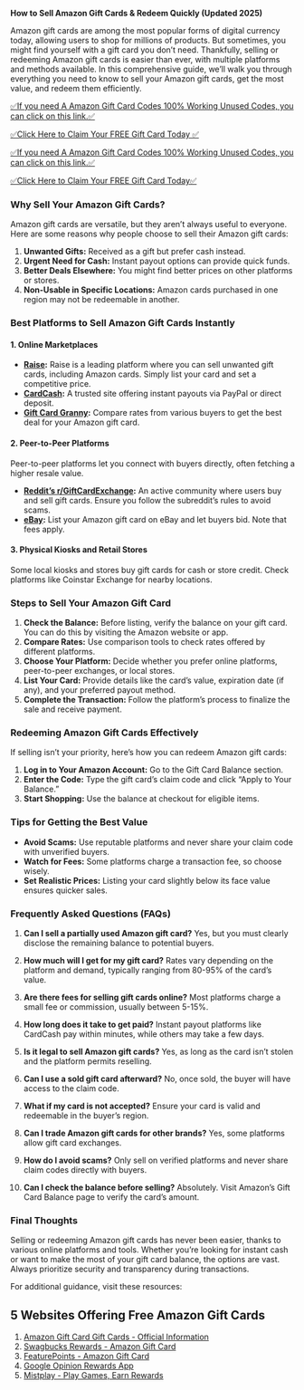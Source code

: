**How to Sell Amazon Gift Cards & Redeem Quickly (Updated 2025)**

Amazon gift cards are among the most popular forms of digital currency today, allowing users to shop for millions of products. But sometimes, you might find yourself with a gift card you don’t need. Thankfully, selling or redeeming Amazon gift cards is easier than ever, with multiple platforms and methods available. In this comprehensive guide, we’ll walk you through everything you need to know to sell your Amazon gift cards, get the most value, and redeem them efficiently.

[✅If you need A Amazon Gift Card Codes 100% Working Unused Codes, you can click on this link.✅](https://dmfarid.com/allgiftcard/)

[✅Click Here to Claim Your FREE Gift Card Today ✅](https://dmfarid.com/allgiftcard/)

[✅If you need A Amazon Gift Card Codes 100% Working Unused Codes, you can click on this link.✅](https://dmfarid.com/allgiftcard/)

[✅Click Here to Claim Your FREE Gift Card Today✅](https://dmfarid.com/allgiftcard/)

### Why Sell Your Amazon Gift Cards?

Amazon gift cards are versatile, but they aren’t always useful to everyone. Here are some reasons why people choose to sell their Amazon gift cards:

1. **Unwanted Gifts:** Received as a gift but prefer cash instead.
2. **Urgent Need for Cash:** Instant payout options can provide quick funds.
3. **Better Deals Elsewhere:** You might find better prices on other platforms or stores.
4. **Non-Usable in Specific Locations:** Amazon cards purchased in one region may not be redeemable in another.

### Best Platforms to Sell Amazon Gift Cards Instantly

#### 1. Online Marketplaces

- **[Raise](https://dmfarid.com/allgiftcard/):** Raise is a leading platform where you can sell unwanted gift cards, including Amazon cards. Simply list your card and set a competitive price.
- **[CardCash](https://dmfarid.com/allgiftcard/):** A trusted site offering instant payouts via PayPal or direct deposit.
- **[Gift Card Granny](https://dmfarid.com/allgiftcard/):** Compare rates from various buyers to get the best deal for your Amazon gift card.

#### 2. Peer-to-Peer Platforms

Peer-to-peer platforms let you connect with buyers directly, often fetching a higher resale value.

- **[Reddit’s r/GiftCardExchange](https://dmfarid.com/allgiftcard/):** An active community where users buy and sell gift cards. Ensure you follow the subreddit’s rules to avoid scams.
- **[eBay](https://dmfarid.com/allgiftcard/):** List your Amazon gift card on eBay and let buyers bid. Note that fees apply.

#### 3. Physical Kiosks and Retail Stores

Some local kiosks and stores buy gift cards for cash or store credit. Check platforms like Coinstar Exchange for nearby locations.

### Steps to Sell Your Amazon Gift Card

1. **Check the Balance:** Before listing, verify the balance on your gift card. You can do this by visiting the Amazon website or app.
2. **Compare Rates:** Use comparison tools to check rates offered by different platforms.
3. **Choose Your Platform:** Decide whether you prefer online platforms, peer-to-peer exchanges, or local stores.
4. **List Your Card:** Provide details like the card’s value, expiration date (if any), and your preferred payout method.
5. **Complete the Transaction:** Follow the platform’s process to finalize the sale and receive payment.

### Redeeming Amazon Gift Cards Effectively

If selling isn’t your priority, here’s how you can redeem Amazon gift cards:

1. **Log in to Your Amazon Account:** Go to the Gift Card Balance section.
2. **Enter the Code:** Type the gift card’s claim code and click “Apply to Your Balance.”
3. **Start Shopping:** Use the balance at checkout for eligible items.

### Tips for Getting the Best Value

- **Avoid Scams:** Use reputable platforms and never share your claim code with unverified buyers.
- **Watch for Fees:** Some platforms charge a transaction fee, so choose wisely.
- **Set Realistic Prices:** Listing your card slightly below its face value ensures quicker sales.

### Frequently Asked Questions (FAQs)

1. **Can I sell a partially used Amazon gift card?**
   Yes, but you must clearly disclose the remaining balance to potential buyers.

2. **How much will I get for my gift card?**
   Rates vary depending on the platform and demand, typically ranging from 80-95% of the card’s value.

3. **Are there fees for selling gift cards online?**
   Most platforms charge a small fee or commission, usually between 5-15%.

4. **How long does it take to get paid?**
   Instant payout platforms like CardCash pay within minutes, while others may take a few days.

5. **Is it legal to sell Amazon gift cards?**
   Yes, as long as the card isn’t stolen and the platform permits reselling.

6. **Can I use a sold gift card afterward?**
   No, once sold, the buyer will have access to the claim code.

7. **What if my card is not accepted?**
   Ensure your card is valid and redeemable in the buyer’s region.

8. **Can I trade Amazon gift cards for other brands?**
   Yes, some platforms allow gift card exchanges.

9. **How do I avoid scams?**
   Only sell on verified platforms and never share claim codes directly with buyers.

10. **Can I check the balance before selling?**
    Absolutely. Visit Amazon’s Gift Card Balance page to verify the card’s amount.

### Final Thoughts

Selling or redeeming Amazon gift cards has never been easier, thanks to various online platforms and tools. Whether you’re looking for instant cash or want to make the most of your gift card balance, the options are vast. Always prioritize security and transparency during transactions.

For additional guidance, visit these resources:

## 5 Websites Offering Free Amazon Gift Cards

1. [Amazon Gift Card Gift Cards - Official Information](https://dmfarid.com/allgiftcard/)
2. [Swagbucks Rewards - Amazon Gift Card](https://dmfarid.com/allgiftcard/)
3. [FeaturePoints - Amazon Gift Card](https://dmfarid.com/amazon-free-gift-card/)
4. [Google Opinion Rewards App](https://dmfarid.com/amazon-free-gift-card/)
5. [Mistplay - Play Games, Earn Rewards](https://dmfarid.com/amazon-free-gift-card/)
